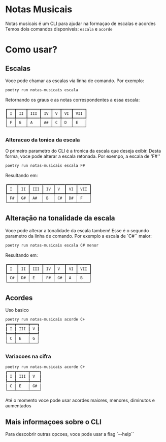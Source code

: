 # Notas Musicais

Notas musicais é um CLI para ajudar na formaçao de escalas e acordes
Temos dois comandos disponiveis: `escala` e `acorde`

# Como usar?

## Escalas

Voce pode chamar as escalas via linha de comando. Por exemplo:

```bash
poetry run notas-musicais escala
```

Retornando os graus e as notas correspondentes a essa escala:

```
┏━━━┳━━━━┳━━━━━┳━━━━┳━━━┳━━━━┳━━━━━┓
┃ I ┃ II ┃ III ┃ IV ┃ V ┃ VI ┃ VII ┃
┡━━━╇━━━━╇━━━━━╇━━━━╇━━━╇━━━━╇━━━━━┩
│ F │ G  │ A   │ A# │ C │ D  │ E   │
└───┴────┴─────┴────┴───┴────┴─────┘
```
### Alteracao da tonica da escala

O primeiro parametro do CLI é a tronica da escala que deseja exibir. Desta forma, voce pode alterar a escala retonada. Por exempo, a escala de 'F#''

```bash
poetry run notas-musicais escala F#
```
Resultando em:

```
┏━━━━┳━━━━┳━━━━━┳━━━━┳━━━━┳━━━━┳━━━━━┓
┃ I  ┃ II ┃ III ┃ IV ┃ V  ┃ VI ┃ VII ┃
┡━━━━╇━━━━╇━━━━━╇━━━━╇━━━━╇━━━━╇━━━━━┩
│ F# │ G# │ A#  │ B  │ C# │ D# │ F   │
└────┴────┴─────┴────┴────┴────┴─────┘

```

## Alteração na tonalidade da escala

Voce pode alterar a tonalidade da escala tambem! Esse é o segundo parametro da linha de comando. Por exemplo a escala de `C#`` maior:

```bash
poetry run notas-musicais escala C# menor
```

Resultando em:

```
┏━━━━┳━━━━┳━━━━━┳━━━━┳━━━━┳━━━━┳━━━━━┓
┃ I  ┃ II ┃ III ┃ IV ┃ V  ┃ VI ┃ VII ┃
┡━━━━╇━━━━╇━━━━━╇━━━━╇━━━━╇━━━━╇━━━━━┩
│ C# │ D# │ E   │ F# │ G# │ A  │ B   │
└────┴────┴─────┴────┴────┴────┴─────┘

```

## Acordes

Uso basico
```bash
poetry run notas-musicais acorde C+
┏━━━┳━━━━━┳━━━┓
┃ I ┃ III ┃ V ┃
┡━━━╇━━━━━╇━━━┩
│ C │ E   │ G │
└───┴─────┴───┘
```

### Variacoes na cifra

```bash
poetry run notas-musicais acorde C+
┏━━━┳━━━━━┳━━━━┓
┃ I ┃ III ┃ V  ┃
┡━━━╇━━━━━╇━━━━┩
│ C │ E   │ G# │
└───┴─────┴────┘
```

Até o momento voce pode usar acordes maiores, menores, diminutos e aumentados

## Mais informaçoes sobre o CLI

Para descobrir outras opcoes, voce pode usar a flag `--help``
